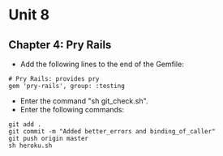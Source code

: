 # Unit 8
## Chapter 4: Pry Rails

* Add the following lines to the end of the Gemfile:
```
# Pry Rails: provides pry 
gem 'pry-rails', group: :testing
```
* Enter the command "sh git_check.sh".
* Enter the following commands:
```
git add .
git commit -m "Added better_errors and binding_of_caller"
git push origin master
sh heroku.sh
```
